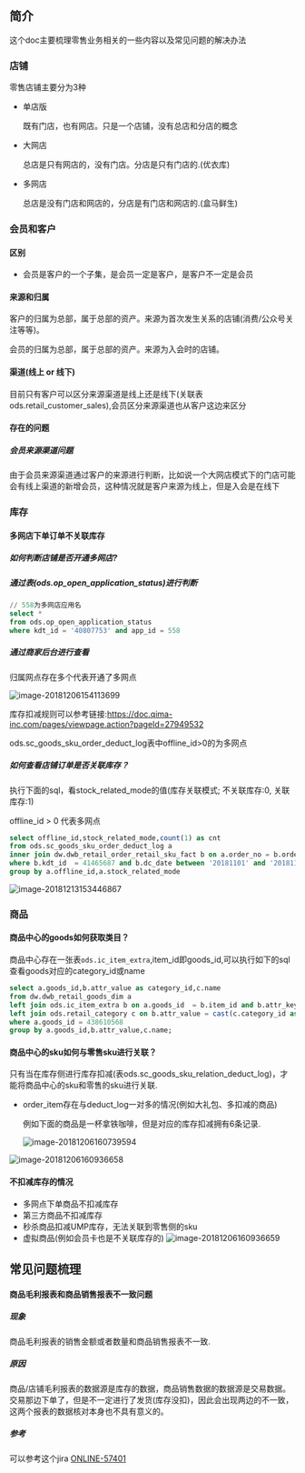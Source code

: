 ## 简介

这个doc主要梳理零售业务相关的一些内容以及常见问题的解决办法

### 店铺

零售店铺主要分为3种

- 单店版

  既有门店，也有网店。只是一个店铺，没有总店和分店的概念

- 大网店

  总店是只有网店的，没有门店。分店是只有门店的.(优衣库)

- 多网店

  总店是没有门店和网店的，分店是有门店和网店的.(盒马鲜生)

### 会员和客户

#### 区别

- 会员是客户的一个子集，是会员一定是客户，是客户不一定是会员

#### 来源和归属

客户的归属为总部，属于总部的资产。来源为首次发生关系的店铺(消费/公众号关注等等)。

会员的归属为总部，属于总部的资产。来源为入会时的店铺。


#### 渠道(线上 or 线下)


目前只有客户可以区分来源渠道是线上还是线下(关联表ods.retail_customer_sales),会员区分来源渠道也从客户这边来区分


#### 存在的问题

##### 会员来源渠道问题

由于会员来源渠道通过客户的来源进行判断，比如说一个大网店模式下的门店可能会有线上渠道的新增会员，这种情况就是客户来源为线上，但是入会是在线下

### 库存

#### 多网店下单订单不关联库存

##### 如何判断店铺是否开通多网店?

##### 通过表(ods.op_open_application_status)进行判断

```sql
// 558为多网店应用名
select *
from ods.op_open_application_status
where kdt_id = '40807753' and app_id = 558

```

##### 通过商家后台进行查看

归属网点存在多个代表开通了多网点

![image-20181206154113699](https://doc.qima-inc.com/download/attachments/123210369/image-20181206154113699.png?version=1&modificationDate=1545212626000&api=v2)



库存扣减规则可以参考链接:https://doc.qima-inc.com/pages/viewpage.action?pageId=27949532

ods.sc_goods_sku_order_deduct_log表中offline_id>0的为多网点

##### 如何查看店铺订单是否关联库存？

执行下面的sql，看stock_related_mode的值(库存关联模式; 不关联库存:0, 关联库存:1)

offline_id > 0 代表多网点

```sql
select offline_id,stock_related_mode,count(1) as cnt  
from ods.sc_goods_sku_order_deduct_log a
inner join dw.dwb_retail_order_retail_sku_fact b on a.order_no = b.order_no
where b.kdt_id  = 41465687 and b.dc_date between '20181101' and '20181130'
group by a.offline_id,a.stock_related_mode
```

![image-20181213153446867](https://doc.qima-inc.com/download/attachments/123210369/image-20181206160936658.png?version=1&modificationDate=1545212686000&api=v2)

### 商品

#### 商品中心的goods如何获取类目？

商品中心存在一张表`ods.ic_item_extra`,item_id即goods_id,可以执行如下的sql查看goods对应的category_id或name

```sql
select a.goods_id,b.attr_value as category_id,c.name
from dw.dwb_retail_goods_dim a 
left join ods.ic_item_extra b on a.goods_id  = b.item_id and b.attr_key = 'categoryId'
left join ods.retail_category c on b.attr_value = cast(c.category_id as varchar)
where a.goods_id = 438610568
group by a.goods_id,b.attr_value,c.name;

```

#### 商品中心的sku如何与零售sku进行关联？

只有当在库存侧进行库存扣减(表ods.sc_goods_sku_relation_deduct_log)，才能将商品中心的sku和零售的sku进行关联.

- order_item存在与deduct_log一对多的情况(例如大礼包、多扣减的商品)

  例如下面的商品是一杯拿铁咖啡，但是对应的库存扣减拥有6条记录.

  ![image-20181206160739594](https://doc.qima-inc.com/download/attachments/123210369/image-20181213153446867.png?version=1&modificationDate=1545212655000&api=v2)


![image-20181206160936658](https://doc.qima-inc.com/download/attachments/123210369/image-20181206160739594.png?version=1&modificationDate=1545212673000&api=v2)



#### 不扣减库存的情况

- 多网点下单商品不扣减库存
- 第三方商品不扣减库存
- 秒杀商品扣减UMP库存，无法关联到零售侧的sku
- 虚拟商品(例如会员卡也是不关联库存的)
  ![image-20181206160936659](https://doc.qima-inc.com/download/attachments/123210369/image2018-12-21_13-32-23.png?version=1&modificationDate=1545370343598&api=v2)


## 常见问题梳理

#### 商品毛利报表和商品销售报表不一致问题

##### 现象

商品毛利报表的销售金额或者数量和商品销售报表不一致.

##### 原因

商品/店铺毛利报表的数据源是库存的数据，商品销售数据的数据源是交易数据。交易那边下单了，但是不一定进行了发货(库存没扣)，因此会出现两边的不一致，这两个报表的数据核对本身也不具有意义的。

##### 参考

可以参考这个jira [ONLINE-57401](https://jira.qima-inc.com/browse/ONLINE-57401)